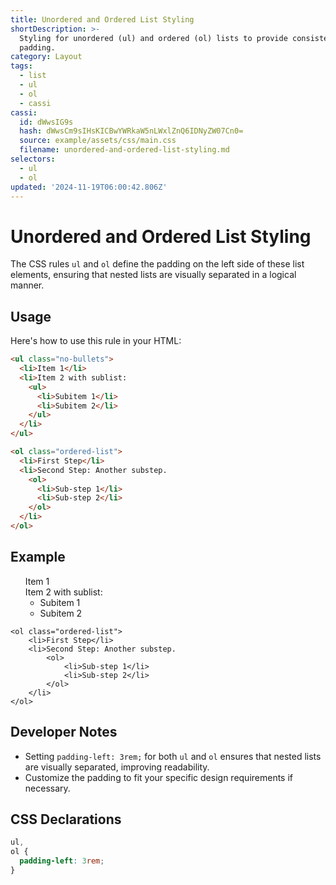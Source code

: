 ```yaml
---
title: Unordered and Ordered List Styling
shortDescription: >-
  Styling for unordered (ul) and ordered (ol) lists to provide consistent
  padding.
category: Layout
tags:
  - list
  - ul
  - ol
  - cassi
cassi:
  id: dWwsIG9s
  hash: dWwsCm9sIHsKICBwYWRkaW5nLWxlZnQ6IDNyZW07Cn0=
  source: example/assets/css/main.css
  filename: unordered-and-ordered-list-styling.md
selectors:
  - ul
  - ol
updated: '2024-11-19T06:00:42.806Z'
---
```


# Unordered and Ordered List Styling

The CSS rules `ul` and `ol` define the padding on the left side of these list elements, ensuring that nested lists are visually separated in a logical manner.

## Usage

Here's how to use this rule in your HTML:

```html
<ul class="no-bullets">
  <li>Item 1</li>
  <li>Item 2 with sublist:
    <ul>
      <li>Subitem 1</li>
      <li>Subitem 2</li>
    </ul>
  </li>
</ul>

<ol class="ordered-list">
  <li>First Step</li>
  <li>Second Step: Another substep.
    <ol>
      <li>Sub-step 1</li>
      <li>Sub-step 2</li>
    </ol>
  </li>
</ol>
```

## Example

<div class="example-container">
    <ul class="no-bullets" style="list-style-type: none;">
        <li>Item 1</li>
        <li>Item 2 with sublist:
            <ul>
                <li>Subitem 1</li>
                <li>Subitem 2</li>
            </ul>
        </li>
    </ul>

    <ol class="ordered-list">
        <li>First Step</li>
        <li>Second Step: Another substep.
            <ol>
                <li>Sub-step 1</li>
                <li>Sub-step 2</li>
            </ol>
        </li>
    </ol>
</div>

## Developer Notes

- Setting `padding-left: 3rem;` for both `ul` and `ol` ensures that nested lists are visually separated, improving readability.
- Customize the padding to fit your specific design requirements if necessary.

## CSS Declarations

```css
ul,
ol {
  padding-left: 3rem;
}
```
